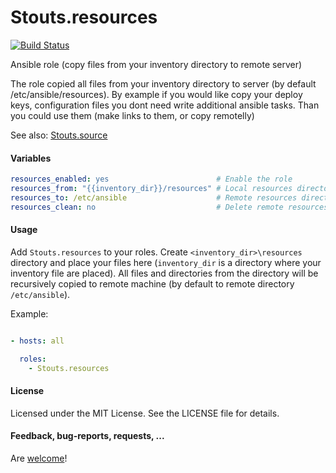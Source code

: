 Stouts.resources
================

[![Build Status](https://travis-ci.org/Stouts/Stouts.resources.png)](https://travis-ci.org/Stouts/Stouts.resources)

Ansible role (copy files from your inventory directory to remote server)

The role copied all files from your inventory directory to server (by default
/etc/ansible/resources). By example if you would like copy your deploy keys,
configuration files you dont need write additional ansible tasks.  Than you
could use them (make links to them, or copy remotelly)

See also: [Stouts.source](https://github.com/Stouts/Stouts.source)

#### Variables
```yaml
resources_enabled: yes                        # Enable the role
resources_from: "{{inventory_dir}}/resources" # Local resources directory (files will be copied from)
resources_to: /etc/ansible                    # Remote resources directory (files will be copied to)
resources_clean: no                           # Delete remote resources directory
```

#### Usage

Add `Stouts.resources` to your roles. Create `<inventory_dir>\resources`
directory and place your files here (`inventory_dir` is a directory where your
inventory file are placed). All files and directories from the directory will
be recursively copied to remote machine (by default to remote directory
`/etc/ansible`).

Example:

```yaml

- hosts: all

  roles:
    - Stouts.resources
```

#### License

Licensed under the MIT License. See the LICENSE file for details.

#### Feedback, bug-reports, requests, ...

Are [welcome](https://github.com/Stouts/Stouts.resources/issues)!
